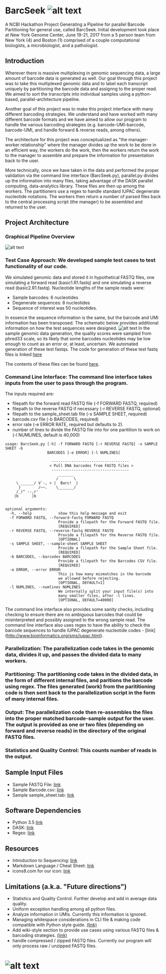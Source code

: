 # BarcSeek ![alt text](https://i.imgur.com/Bxh9lGc.png)

A NCBI Hackathon Project Generating a Pipeline for parallel Barcode Partitioning for general use, called BarcSeek. Initial development took place at New York Genome Center, June 19-21, 2017 from a 5 person team from New York (4) and Boston (1) comprised of a couple computational biologists, a microbiologist, and a pathologist.

## Introduction
Wherever there is massive multiplexing in genomic sequencing data, a large amount of barcode data is generated as well. Our goal through this project was to take this multiplexed genomic data and to label each transcript uniquely by partitioning the barcode data and assignng to the proper read. We aimed to sort the transcripts into individual samples using a python-based, parallel-architecture pipeline.

Another goal of this project was to make this project interface with many different barcoding strategies. We understand and have worked with many different barcode formats and we have aimed to allow our program to handle the various barcoding strategies (e.g. barcode-UMI-barcode, barcode-UMI, and handle forward & reverse reads, among others).

The architecture for this project was conceptualized as "the manager-worker relationship" where the manager divides up the work to be done in an efficient way, the workers do the work, then the workers return the work to the manager to assemble and prepare the information for presentation back to the user.

More technically, once we have taken in the data and performed the proper validation via the command line interface (BarcSeek.py), parallel.py divides up the information into many files, taking advantage of the DASK parallel computing, data-analytics library. These files are then up among the workers. The partitioners use a regex to handle standard IUPAC degenerate nucleotide notations. The workers then return a number of parsed files back to the central processing script (the manager) to be assembled and returned to the user. 

## Project Architecture
### Graphical Pipeline Overview
![alt text](http://i.imgur.com/PFWTlk6)

### Test Case Approach: We developed sample test cases to test functionality of our code.
We simulated genomic data and stored it in hypothetical FASTQ files, one simulating a forward read (basic1.R1.fastq) and one simulating a reverse read (basic2.R1.fastq). Nucleotide lengths of the sample reads were:
- Sample barcodes: 6 nucleotides
- Degenerate sequences: 8 nucleotides
- Sequence of interest was 50 nucleotides. 

In essence the sequence information is the same, but the barcode and UMI information has been transposed. The schematic below provides additional information on how the test sequences were designed.
![alt text](https://i.imgur.com/jz77TaE.png)
In the sample genomic data generation, the quality scores were sampled from phred33 scale, so its likely that some barcodes nucleotides may be low enough to count as an error or, at least, uncertain. We automated generation of these test fastqs. The code for generation of these test fastq files is linked [here](/test.cases/test.case.generator.R)

The contents of these files can be found [here](/test.cases).

### Command Line Interface: The command line interface takes inputs from the user to pass through the program. 
The inputs required are: 
- filepath for the forward read FASTQ file (-f FORWARD FASTQ, required)
- filepath to the reverse FASTQ if necessary (-r REVERSE FASTQ, optional)
- filepath to the sample_sheet.tab file (-s SAMPLE SHEET, required)
- barcode.csv file (-b BARCODES, required)
- error rate (-e ERROR RATE, required but defaults to 2).
- number of lines to divide the FASTQ file into for one paritition to work on (-l NUMLINES, default is 40,000)

```
usage: BarcSeek.py [-h] -f FORWARD FASTQ [-r REVERSE FASTQ] -s SAMPLE SHEET -b
                   BARCODES [-e ERROR] [-l NUMLINES]

                     -----------------------------------
                    < Pull DNA barcodes from FASTQ files >
                     -----------------------------------
                        _______ 
                       /       \
     \ ______/ V`-, < |  Barc!  |
      }        /~~.    \_______/
     /_)^ --,r'
    |b      |b


optional arguments:
  -h, --help            show this help message and exit
  -f FORWARD FASTQ, --forward-fastq FORWARD FASTQ
                        Provide a filepath for the Forward FASTQ file.
                        [REQUIRED]
  -r REVERSE FASTQ, --reverse-fastq REVERSE FASTQ
                        Provide a filepath for the Reverse FASTQ file.
                        [OPTIONAL]
  -s SAMPLE SHEET, --sample-sheet SAMPLE SHEET
                        Provide a filepath for the Sample Sheet file.
                        [REQUIRED]
  -b BARCODES, --barcodes BARCODES
                        Provide a filepath for the Barcodes CSV file.
                        [REQUIRED]
  -e ERROR, --error ERROR
                        This is how many mismatches in the barcode
                        we allowed before rejecting.
                        [OPTIONAL, DEFAULT=1]
  -l NUMLINES, --numlines NUMLINES
                        We internally split your input file(s) into
                        many smaller files, after -l lines.
                        [OPTIONAL, DEFAULT=40000]
```

The command line interface also provides some sanity checks, including checking to ensure there are no ambiguous barcodes that could be misinterpreted and possibly assigned to the wrong sample read. The command line interface also uses regex to have the ability to check the barcode sequences to handle IUPAC degenerate nucleotide codes - [link] (http://www.bioinformatics.org/sms/iupac.html).

### Parallelization: The parallelization code takes in the genomic data, divides it up, and passes the divided data to many workers.

### Partitioning: The partitioning code takes in the divided data, in the form of different internal files, and paritions the barcode using regex. The files generated (work) from the parititioning code is then sent back to the parallelization script in the form of many internal files.

### Output: The parallelization code then re-assembles the files into the proper matched barcode-sample output for the user. The output is provided as one or two files (depending on forward and reverse reads) in the directory of the original FASTQ files.

### Statistics and Quality Control: This counts number of reads in the output.

## Sample Input Files
- Sample FASTQ File: [link](/test.cases/FASTQ_short_example.txt)
- Sample Barcode.csv: [link](barcodes_csv.txt)
- Sample sample_sheet.tab: [link](Sample_sheet.txt)

## Software Dependencies
- Python 3.5 [link](https://www.python.org/downloads/release/python-350/)
- DASK: [link](http://dask.pydata.org/en/latest/)
- Regex: [link](https://pypi.python.org/pypi/regex/)

## Resources
- Introduction to Sequencing: [link](https://www.illumina.com/content/dam/illumina-marketing/documents/products/illumina_sequencing_introduction.pdf)
- Markdown Language / Cheat Sheet: [link](https://github.com/adam-p/markdown-here/wiki/Markdown-Cheatsheet)
- icons8.com for our icon: [link](http://icons8.com)

## Limitations (a.k.a. "Future directions")
- Statistics and Quality Control. Further develop and add in average data quality.
- Uniform exception handling among all python files.
- Analyze information in UMIs. Currently this information is ignored.
- Managing whitespace considerations in CLI file & making code compatible with Python style guide. [(link)](http://legacy.python.org/dev/peps/pep-0008/)
- Add wiki-style section to provide use cases using various FASTQ files & barcoding strategies. [(link)](https://github.com/mojaveazure/angsd-wrapper/wiki)
- handle compressed / zipped FASTQ files. Currently our program will only process raw / unzipped FASTQ files.

# ![alt text](https://i.imgur.com/wBCpsf8.png) 

